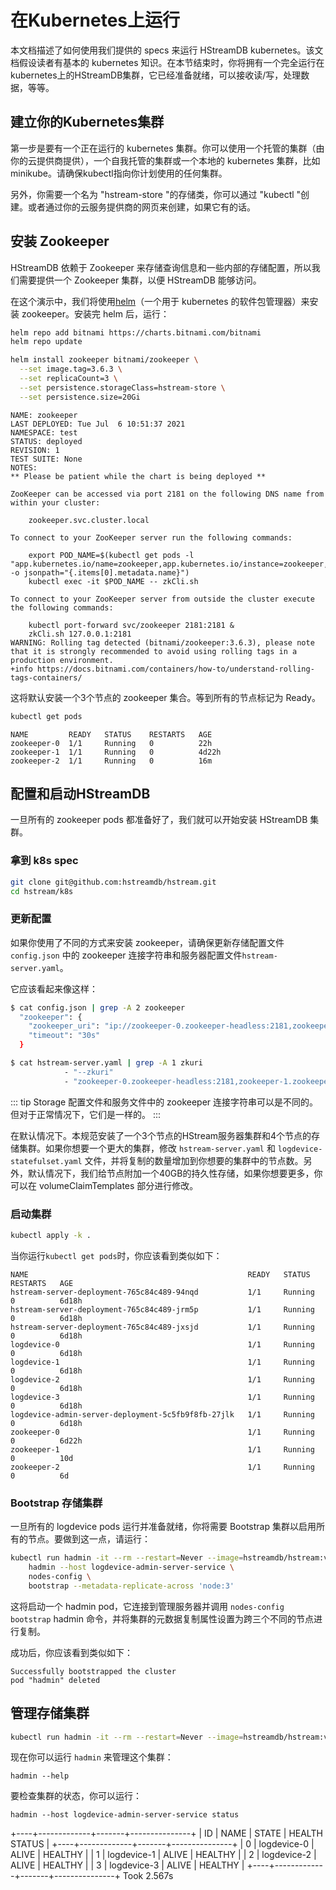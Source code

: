 # 在Kubernetes上运行

本文档描述了如何使用我们提供的 specs 来运行 HStreamDB kubernetes。该文档假设读者有基本的 kubernetes 知识。在本节结束时，你将拥有一个完全运行在kubernetes上的HStreamDB集群，它已经准备就绪，可以接收读/写，处理数据，等等。

## 建立你的Kubernetes集群

第一步是要有一个正在运行的 kubernetes 集群。你可以使用一个托管的集群（由你的云提供商提供），一个自我托管的集群或一个本地的 kubernetes 集群，比如 minikube。请确保kubectl指向你计划使用的任何集群。

另外，你需要一个名为 "hstream-store "的存储类，你可以通过 "kubectl "创建。或者通过你的云服务提供商的网页来创建，如果它有的话。

## 安装 Zookeeper

HStreamDB 依赖于 Zookeeper 来存储查询信息和一些内部的存储配置，所以我们需要提供一个 Zookeeper 集群，以便 HStreamDB 能够访问。

在这个演示中，我们将使用[helm](https://helm.sh/)（一个用于 kubernetes 的软件包管理器）来安装
zookeeper。安装完 helm 后，运行：

```sh
helm repo add bitnami https://charts.bitnami.com/bitnami
helm repo update

helm install zookeeper bitnami/zookeeper \
  --set image.tag=3.6.3 \
  --set replicaCount=3 \
  --set persistence.storageClass=hstream-store \
  --set persistence.size=20Gi
```

```
NAME: zookeeper
LAST DEPLOYED: Tue Jul  6 10:51:37 2021
NAMESPACE: test
STATUS: deployed
REVISION: 1
TEST SUITE: None
NOTES:
** Please be patient while the chart is being deployed **

ZooKeeper can be accessed via port 2181 on the following DNS name from within your cluster:

    zookeeper.svc.cluster.local

To connect to your ZooKeeper server run the following commands:

    export POD_NAME=$(kubectl get pods -l "app.kubernetes.io/name=zookeeper,app.kubernetes.io/instance=zookeeper,app.kubernetes.io/component=zookeeper" -o jsonpath="{.items[0].metadata.name}")
    kubectl exec -it $POD_NAME -- zkCli.sh

To connect to your ZooKeeper server from outside the cluster execute the following commands:

    kubectl port-forward svc/zookeeper 2181:2181 &
    zkCli.sh 127.0.0.1:2181
WARNING: Rolling tag detected (bitnami/zookeeper:3.6.3), please note that it is strongly recommended to avoid using rolling tags in a production environment.
+info https://docs.bitnami.com/containers/how-to/understand-rolling-tags-containers/
```

这将默认安装一个3个节点的 zookeeper 集合。等到所有的节点标记为 Ready。

```sh
kubectl get pods
```

```
NAME         READY   STATUS    RESTARTS   AGE
zookeeper-0  1/1     Running   0          22h
zookeeper-1  1/1     Running   0          4d22h
zookeeper-2  1/1     Running   0          16m
```

## 配置和启动HStreamDB

一旦所有的 zookeeper pods 都准备好了，我们就可以开始安装 HStreamDB 集群。

### 拿到 k8s spec

```sh
git clone git@github.com:hstreamdb/hstream.git
cd hstream/k8s
```

### 更新配置

如果你使用了不同的方式来安装 zookeeper，请确保更新存储配置文件 `config.json` 中的 zookeeper 连接字符串和服务器配置文件`hstream-server.yaml`。

它应该看起来像这样：

```sh
$ cat config.json | grep -A 2 zookeeper
  "zookeeper": {
    "zookeeper_uri": "ip://zookeeper-0.zookeeper-headless:2181,zookeeper-1.zookeeper-headless:2181,zookeeper-2.zookeeper-headless:2181",
    "timeout": "30s"
  }

$ cat hstream-server.yaml | grep -A 1 zkuri
            - "--zkuri"
            - "zookeeper-0.zookeeper-headless:2181,zookeeper-1.zookeeper-headless:2181,zookeeper-2.zookeeper-headless:2181"
```

::: tip
Storage 配置文件和服务文件中的 zookeeper 连接字符串可以是不同的。但对于正常情况下，它们是一样的。
:::

在默认情况下。本规范安装了一个3个节点的HStream服务器集群和4个节点的存储集群。如果你想要一个更大的集群，修改 `hstream-server.yaml` 和 `logdevice-statefulset.yaml` 文件，并将复制的数量增加到你想要的集群中的节点数。另外，默认情况下，我们给节点附加一个40GB的持久性存储，如果你想要更多，你可以在 volumeClaimTemplates 部分进行修改。

### 启动集群

```sh
kubectl apply -k .
```

当你运行`kubectl get pods`时，你应该看到类似如下：


```
NAME                                                 READY   STATUS    RESTARTS   AGE
hstream-server-deployment-765c84c489-94nqd           1/1     Running   0          6d18h
hstream-server-deployment-765c84c489-jrm5p           1/1     Running   0          6d18h
hstream-server-deployment-765c84c489-jxsjd           1/1     Running   0          6d18h
logdevice-0                                          1/1     Running   0          6d18h
logdevice-1                                          1/1     Running   0          6d18h
logdevice-2                                          1/1     Running   0          6d18h
logdevice-3                                          1/1     Running   0          6d18h
logdevice-admin-server-deployment-5c5fb9f8fb-27jlk   1/1     Running   0          6d18h
zookeeper-0                                          1/1     Running   0          6d22h
zookeeper-1                                          1/1     Running   0          10d
zookeeper-2                                          1/1     Running   0          6d
```

### Bootstrap 存储集群

一旦所有的 logdevice pods 运行并准备就绪，你将需要 Bootstrap 集群以启用所有的节点。要做到这一点，请运行：

```sh
kubectl run hadmin -it --rm --restart=Never --image=hstreamdb/hstream:v0.6.1 -- \
    hadmin --host logdevice-admin-server-service \
    nodes-config \
    bootstrap --metadata-replicate-across 'node:3'
```

这将启动一个 hadmin pod，它连接到管理服务器并调用 `nodes-config bootstrap` hadmin 命令，并将集群的元数据复制属性设置为跨三个不同的节点进行复制。

成功后，你应该看到类似如下：

```
Successfully bootstrapped the cluster
pod "hadmin" deleted
```

## 管理存储集群

```sh
kubectl run hadmin -it --rm --restart=Never --image=hstreamdb/hstream:v0.6.1 -- bash
```

现在你可以运行 `hadmin` 来管理这个集群：

```
hadmin --help
```

要检查集群的状态，你可以运行：

```
hadmin --host logdevice-admin-server-service status
```

+----+-------------+-------+---------------+
| ID |    NAME     | STATE | HEALTH STATUS |
+----+-------------+-------+---------------+
| 0  | logdevice-0 | ALIVE | HEALTHY       |
| 1  | logdevice-1 | ALIVE | HEALTHY       |
| 2  | logdevice-2 | ALIVE | HEALTHY       |
| 3  | logdevice-3 | ALIVE | HEALTHY       |
+----+-------------+-------+---------------+
Took 2.567s
```
